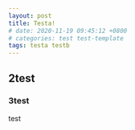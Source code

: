 ```yaml
---
layout: post
title: Testa!
# date: 2020-11-19 09:45:12 +0800
# categories: test test-template
tags: testa testb
---
```


## 2test

### 3test

test

